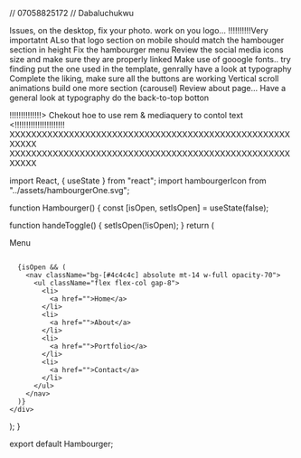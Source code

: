  // 07058825172
    // Dabaluchukwu

Issues, on the desktop, fix your photo.
work on you logo... !!!!!!!!!!Very importatnt
ALso that logo section on mobile should match the hambouger section in height
Fix the hambourger menu
Review the social media icons size and make sure they are properly linked
Make use of gooogle fonts.. try finding put the one used in the template, genrally have a look at typography
Complete the liking, make sure all the buttons are working
Vertical scroll animations
build one more section (carousel)
Review about page...
Have a general look at typography
do the back-to-top botton


!!!!!!!!!!!!!!> Chekout hoe to use rem & mediaquery to contol text <!!!!!!!!!!!!!!!!!!!!!!
      XXXXXXXXXXXXXXXXXXXXXXXXXXXXXXXXXXXXXXXXXXXXXXXXXXXXXXXXX
      XXXXXXXXXXXXXXXXXXXXXXXXXXXXXXXXXXXXXXXXXXXXXXXXXXXXXXXXX
 
import React, { useState } from "react";
import hambourgerIcon from "../assets/hambourgerOne.svg";

function Hambourger() {
  const [isOpen, setIsOpen] = useState(false);

  function handeToggle() {
    setIsOpen(!isOpen);
  }
  return (
    <div className="bg-textMedium h-14 relative text-white lg:hidden" onClick={handeToggle}>
      <div className="text-lg font-bold py-1 px-2 rounded flex align-middle bg-textLight absolute right-3 top-[50%] -translate-y-[50%]">
        <p>Menu</p>
        <img src={hambourgerIcon} alt="" className="w-6"/>
      </div>

      {isOpen && (
        <nav className="bg-[#4c4c4c] absolute mt-14 w-full opacity-70">
          <ul className="flex flex-col gap-8">
            <li>
              <a href="">Home</a>
            </li>
            <li>
              <a href="">About</a>
            </li>
            <li>
              <a href="">Portfolio</a>
            </li>
            <li>
              <a href="">Contact</a>
            </li>
          </ul>
        </nav>
      )}
    </div>
  );
}

export default Hambourger;

